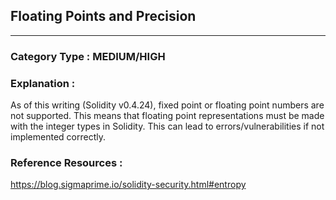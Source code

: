 ##     Floating Points and Precision   





   



---

### **Category Type** : MEDIUM/HIGH


### **Explanation** : 

As of this writing (Solidity v0.4.24), fixed point or floating point numbers are not supported.
This means that floating point representations must be made with the integer types in Solidity. This can lead to errors/vulnerabilities if not implemented correctly.  





### **Reference Resources** : 
https://blog.sigmaprime.io/solidity-security.html#entropy